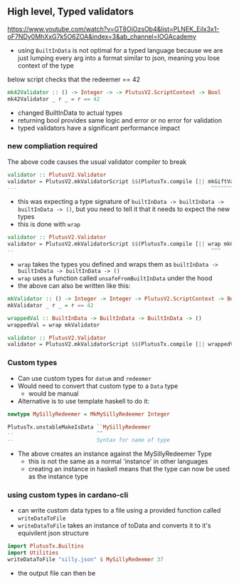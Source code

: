 ## High level, Typed validators
https://www.youtube.com/watch?v=GT8OjOzsOb4&list=PLNEK_Ejlx3x1-oF7NDy0MhXxG7k5O6ZOA&index=3&ab_channel=IOGAcademy

- using `BuiltInData` is not optimal for a typed language because we are just lumping every arg into a format similar to json, meaning you lose context of the type

below script checks that the redeemer == 42
```haskell
mk42Validator :: () -> Integer -> -> PlutusV2.ScriptContext -> Bool
mk42Validator _ r _ = r == 42
```
- changed BuiltInData to actual types
- returning bool provides same logic and error or no error for validation
- typed validators have a significant performance impact

### new compliation required
The above code causes the usual validator compiler to break
```haskell
validator :: PlutusV2.Validator
validator = PlutusV2.mkValidatorScript $$(PlutusTx.compile [|| mkGiftValidator ||])
---                                                             ^^^^^^^^^^^^^^
```
- this was expecting a type signature of `builtInData -> builtInData -> builtInData -> ()`, but you need to tell it that it needs to expect the new types
- this is done with `wrap`
```haskell
validator :: PlutusV2.Validator
validator = PlutusV2.mkValidatorScript $$(PlutusTx.compile [|| wrap mkGiftValidator ||])
--                                                              ^^^
```
- `wrap` takes the types you defined and wraps them as `builtInData -> builtInData -> builtInData -> ()`
- `wrap` uses a function called `unsafeFromBuiltInData` under the hood
- the above can also be written like this:

```haskell
mkValidator :: () -> Integer -> Integer -> PlutusV2.ScriptContext -> Bool
mkValidator _ r _ = r == 42

wrappedVal :: BuiltInData -> BuiltInData -> BuiltInData -> ()
wrappedVal = wrap mkValidator

validator :: PlutusV2.Validator
validator = PlutusV2.mkValidatorScript $$(PlutusTx.compile [|| wrappedVal ||])
```

### Custom types
- Can use custom types for `datum` and `redeemer`
- Would need to convert that custom type to a `Data` type
  - would be manual
- Alternative is to use template haskell to do it:
```haskell
newtype MySillyRedeemer = MkMySillyRedeemer Integer

PlutusTx.unstableMakeIsData ``MySillyRedeemer
--                          ^^
--                          Syntax for name of type
```
- The above creates an instance against the MySillyRedeemer Type
  - this is not the same as a normal 'instance' in other languages
  - creating an instance in haskell means that the type can now be used as the instance type

### using custom types in cardano-cli
- can write custom data types to a file using a provided function called `writeDataToFile`
- `writeDataToFile` takes an instance of toData and converts it to it's equivilent json structure

```haskell
import PlutusTx.Builtins
import Utilities
writeDataToFile "silly.json" $ MySillyRedeemer 37
```
- the output file can then be 